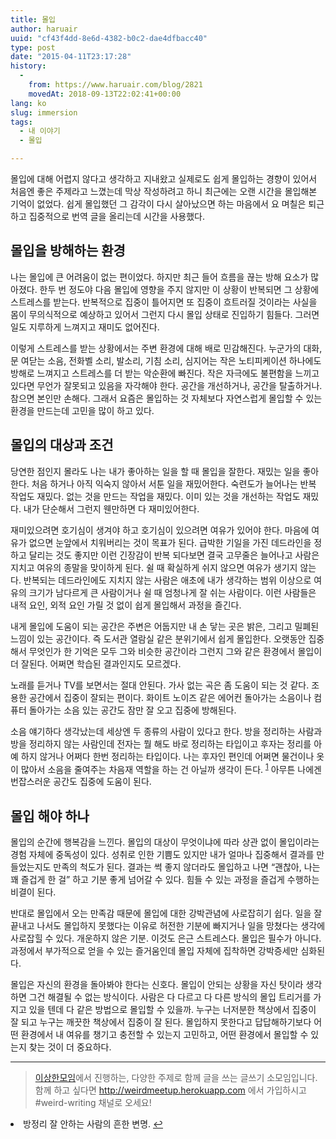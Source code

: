 ```yaml
---
title: 몰입
author: haruair
uuid: "cf43f4dd-8e6d-4382-b0c2-dae4dfbacc40"
type: post
date: "2015-04-11T23:17:28"
history:
  - 
    from: https://www.haruair.com/blog/2821
    movedAt: 2018-09-13T22:02:41+00:00
lang: ko
slug: immersion
tags:
  - 내 이야기
  - 몰입

---
```

몰입에 대해 어렵지 않다고 생각하고 지내왔고 실제로도 쉽게 몰입하는 경향이 있어서 처음엔 좋은 주제라고 느꼈는데 막상 작성하려고 하니 최근에는 오랜 시간을 몰입해본 기억이 없었다. 쉽게 몰입했던 그 감각이 다시 살아났으면 하는 마음에서 요 며칠은 퇴근하고 집중적으로 번역 글을 올리는데 시간을 사용했다.

## 몰입을 방해하는 환경

나는 몰입에 큰 어려움이 없는 편이었다. 하지만 최근 들어 흐름을 끊는 방해 요소가 많아졌다. 한두 번 정도야 다음 몰입에 영향을 주지 않지만 이 상황이 반복되면 그 상황에 스트레스를 받는다. 반복적으로 집중이 틀어지면 또 집중이 흐트러질 것이라는 사실을 몸이 무의식적으로 예상하고 있어서 그런지 다시 몰입 상태로 진입하기 힘들다. 그러면 일도 지루하게 느껴지고 재미도 없어진다.

이렇게 스트레스를 받는 상황에서는 주변 환경에 대해 배로 민감해진다. 누군가의 대화, 문 여닫는 소음, 전화벨 소리, 발소리, 기침 소리, 심지어는 작은 노티피케이션 하나에도 방해로 느껴지고 스트레스를 더 받는 악순환에 빠진다. 작은 자극에도 불편함을 느끼고 있다면 무언가 잘못되고 있음을 자각해야 한다. 공간을 개선하거나, 공간을 탈출하거나. 참으면 본인만 손해다. 그래서 요즘은 몰입하는 것 자체보다 자연스럽게 몰입할 수 있는 환경을 만드는데 고민을 많이 하고 있다.

## 몰입의 대상과 조건

당연한 점인지 몰라도 나는 내가 좋아하는 일을 할 때 몰입을 잘한다. 재밌는 일을 좋아한다. 처음 하거나 아직 익숙지 않아서 서툰 일을 재밌어한다. 숙련도가 늘어나는 반복 작업도 재밌다. 없는 것을 만드는 작업을 재밌다. 이미 있는 것을 개선하는 작업도 재밌다. 내가 단순해서 그런지 웬만하면 다 재미있어한다.

재미있으려면 호기심이 생겨야 하고 호기심이 있으려면 여유가 있어야 한다. 마음에 여유가 없으면 눈앞에서 치워버리는 것이 목표가 된다. 급박한 기일을 가진 데드라인을 정하고 달리는 것도 좋지만 이런 긴장감이 반복 되다보면 결국 고무줄은 늘어나고 사람은 지치고 여유의 종말을 맞이하게 된다. 쉴 때 확실하게 쉬지 않으면 여유가 생기지 않는다. 반복되는 데드라인에도 지치지 않는 사람은 애초에 내가 생각하는 범위 이상으로 여유의 크기가 남다르게 큰 사람이거나 쉴 때 엄청나게 잘 쉬는 사람이다. 이런 사람들은 내적 요인, 외적 요인 가릴 것 없이 쉽게 몰입해서 과정을 즐긴다.

내게 몰입에 도움이 되는 공간은 주변은 어둡지만 내 손 닿는 곳은 밝은, 그리고 밀폐된 느낌이 있는 공간이다. 즉 도서관 열람실 같은 분위기에서 쉽게 몰입한다. 오랫동안 집중해서 무엇인가 한 기억은 모두 그와 비슷한 공간이라 그런지 그와 같은 환경에서 몰입이 더 잘된다. 어쩌면 학습된 결과인지도 모르겠다.

노래를 듣거나 TV를 보면서는 절대 안된다. 가사 없는 곡은 좀 도움이 되는 것 같다. 조용한 공간에서 집중이 잘되는 편이다. 화이트 노이즈 같은 에어컨 돌아가는 소음이나 컴퓨터 돌아가는 소음 있는 공간도 잠만 잘 오고 집중에 방해된다.

소음 얘기하다 생각났는데 세상엔 두 종류의 사람이 있다고 한다. 방을 정리하는 사람과 방을 정리하지 않는 사람인데 전자는 뭘 해도 바로 정리하는 타입이고 후자는 정리를 아예 하지 않거나 어쩌다 한번 정리하는 타입이다. 나는 후자인 편인데 어쩌면 물건이나 옷이 많아서 소음을 줄여주는 차음재 역할을 하는 건 아닐까 생각이 든다. <sup id="fnref-2821-1"><a href="#fn-2821-1" rel="footnote">1</a></sup> 아무튼 나에겐 번잡스러운 공간도 집중에 도움이 된다.

## 몰입 해야 하나

몰입의 순간에 행복감을 느낀다. 몰입의 대상이 무엇이냐에 따라 상관 없이 몰입이라는 경험 자체에 중독성이 있다. 성취로 인한 기쁨도 있지만 내가 얼마나 집중해서 결과를 만들었는지도 만족의 척도가 된다. 결과는 썩 좋지 않더라도 몰입하고 나면 &#8220;괜찮아, 나는 꽤 즐겁게 한 걸&#8221; 하고 기분 좋게 넘어갈 수 있다. 힘들 수 있는 과정을 즐겁게 수행하는 비결이 된다.

반대로 몰입에서 오는 만족감 때문에 몰입에 대한 강박관념에 사로잡히기 쉽다. 일을 잘 끝내고 나서도 몰입하지 못했다는 이유로 허전한 기분에 빠지거나 일을 망쳤다는 생각에 사로잡힐 수 있다. 개운하지 않은 기분. 이것도 은근 스트레스다. 몰입은 필수가 아니다. 과정에서 부가적으로 얻을 수 있는 즐거움인데 몰입 자체에 집착하면 강박증세만 심화된다.

몰입은 자신의 환경을 돌아봐야 한다는 신호다. 몰입이 안되는 상황을 자신 탓이라 생각하면 그건 해결될 수 없는 방식이다. 사람은 다 다르고 다 다른 방식의 몰입 트리거를 가지고 있을 텐데 다 같은 방법으로 몰입할 수 있을까. 누구는 너저분한 책상에서 집중이 잘 되고 누구는 깨끗한 책상에서 집중이 잘 된다. 몰입하지 못한다고 답답해하기보다 어떤 환경에서 내 여유를 챙기고 충전할 수 있는지 고민하고, 어떤 환경에서 몰입할 수 있는지 찾는 것이 더 중요하다.

* * *

> [이상한모임][1]에서 진행하는, 다양한 주제로 함께 글을 쓰는 글쓰기 소모임입니다. 함께 하고 싶다면 <http://weirdmeetup.herokuapp.com> 에서 가입하시고 #weird-writing 채널로 오세요! 

<li id="fn-2821-1">
  방정리 잘 안하는 사람의 흔한 변명.&#160;<a href="#fnref-2821-1" rev="footnote">&#8617;</a> </fn></footnotes>

 [1]: http://we.weirdmeetup.com/about